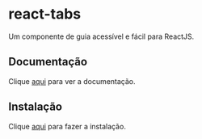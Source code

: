 # react-tabs

Um componente de guia acessível e fácil para ReactJS.

## Documentação

Clique [aqui](https://github.com/reactjs/react-tabs) para ver a documentação.

## Instalação

Clique [aqui](https://www.npmjs.com/package/react-tabs) para fazer a instalação.